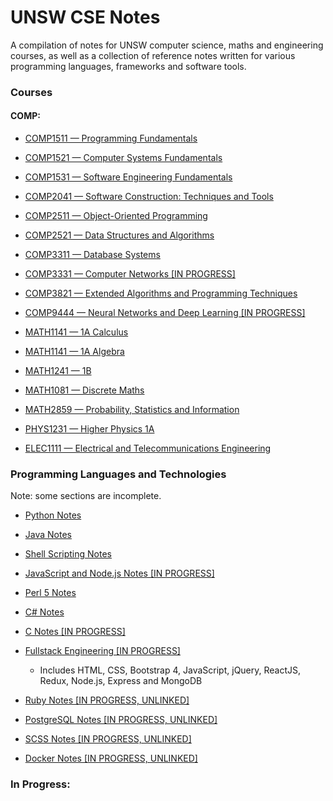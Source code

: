 # UNSW CSE Notes
A compilation of notes for UNSW computer science, maths and engineering courses, as well as a collection of reference notes written for various programming languages, frameworks and software tools.

### Courses

#### COMP:
- <a href="https://www.notion.so/tymz/COMP1511-Programming-Fundamentals-dd71641eb8cb4d5f851db730cd07b941">COMP1511 — Programming Fundamentals</a>

- <a href="https://www.notion.so/tymz/COMP1521-Computer-Systems-Fundamentals-a0976cf0fcd34bb49360887a9167ae09">COMP1521 — Computer Systems Fundamentals</a>

- <a href="https://www.notion.so/tymz/COMP1531-Software-Engineering-Fundamentals-61b3b7b9d65148b0835ad62c934257de">COMP1531 — Software Engineering Fundamentals</a>

- <a href="https://www.notion.so/tymz/COMP2041-Software-Construction-Techniques-and-Tools-2965b1dd191c4bbf8ac131bbc9e9a74d">COMP2041 — Software Construction: Techniques and Tools</a>

- <a href="https://www.notion.so/tymz/COMP2511-Object-Oriented-Programming-cf5f3f332e10416caede894ec3e00d9d">COMP2511 — Object-Oriented Programming</a>

- <a href="https://www.notion.so/tymz/COMP2521-Data-Structures-and-Algorithms-708288ca10b541e5b21bd26a1179f52b">COMP2521 — Data Structures and Algorithms</a>

- <a href="https://www.notion.so/tymz/COMP3311-Database-System-2e574e205ef54dee8a525e13fa0ad48c">COMP3311 — Database Systems</a>

- <a href="https://www.notion.so/tymz/COMP3331-Computer-Networks-e151e541990941ec9d493d50d43eab75">COMP3331 — Computer Networks [IN PROGRESS]</a>

- <a href="https://docs.google.com/document/d/11XoevcA9kJeEW5sUtsIWotC34pyllP7mIRXsw3aqr3M/edit?usp=sharing">COMP3821 — Extended Algorithms and Programming Techniques</a>

- <a href="https://github.com/Tymotex/Neural-Networks">COMP9444 — Neural Networks and Deep Learning [IN PROGRESS]</a>

- <a href="https://docs.google.com/document/d/1LdtCi2MAIJy8ItS3NaAw9MrGN-X0fFn7ksCnMiXYh4c/edit?usp=sharing">MATH1141 — 1A Calculus</a>

- <a href="https://docs.google.com/document/d/15KoR6syt5e-zaSeH7EBPJhAZ6yMdNtmw0U6g_B1Mtl4/edit?usp=sharing">MATH1141 — 1A Algebra</a>

- <a href="https://docs.google.com/document/d/1W7v--PD80hQpHape7nOrFM3ckNl405Dt3aanLbf2_GU/edit?usp=sharing">MATH1241 — 1B</a>

- <a href="https://docs.google.com/document/d/10OiXvUbSTHCY5np_lF6_NmiMb1kbwqRlFuxARVdrwK8/edit?usp=sharing">MATH1081 — Discrete Maths</a>

- <a href="https://docs.google.com/document/d/1kOXD5diju1czseLrlawLffhVmk-4icND7aRNz0kookU/edit?usp=sharing">MATH2859 — Probability, Statistics and Information</a>

- <a href="https://docs.google.com/document/d/1kLp2xoe9ZaSIPN1se_cxo88BdgZ0lhNCcKaDNscubZI/edit?usp=sharing">PHYS1231 — Higher Physics 1A</a>

- <a href="https://docs.google.com/document/d/1kfDYovtexJm7El1bjilbnDCDj0MJ2gCsYk8Rh4gmMp0/edit?usp=sharing">ELEC1111 — Electrical and Telecommunications Engineering</a>

### Programming Languages and Technologies

Note: some sections are incomplete.

- <a href="https://www.notion.so/tymz/Python-Reference-32854bb805054c449d0f6f05e39bb3fb">Python Notes</a>

- <a href="https://www.notion.so/tymz/Java-Reference-e2015d8383bc4913af958e6af89be09a">Java Notes</a>

- <a href="https://www.notion.so/tymz/Bash-Shell-Scripting-Reference-9df017e0684e44d18b63ce5bb289e70c">Shell Scripting Notes</a>

- <a href="https://www.notion.so/tymz/JavaScript-and-Node-js-Reference-da609ced2bdd4297ade21e3c200e5498">JavaScript and Node.js Notes [IN PROGRESS]</a>

- <a href="https://www.notion.so/tymz/Perl-5-Reference-1602c0345a7440b2970a8d9f582d4514">Perl 5 Notes</a>

- <a href="https://www.notion.so/tymz/C-Reference-959b4b9a83dd46a6a9605c4205d2f466">C# Notes</a>

- <a href="https://www.notion.so/tymz/C-bb85007d7acb4b3aa7e690fce833408e">C Notes [IN PROGRESS]</a>

- <a href="https://www.notion.so/tymz/Fullstack-Engineering-394ebcac962a46dc81376fb8581a603b">Fullstack Engineering [IN PROGRESS]</a>
    - Includes HTML, CSS, Bootstrap 4, JavaScript, jQuery, ReactJS, Redux, Node.js, Express and MongoDB

- <a href="">Ruby Notes [IN PROGRESS, UNLINKED]</a>

- <a href="">PostgreSQL Notes [IN PROGRESS, UNLINKED]</a>

- <a href="">SCSS Notes [IN PROGRESS, UNLINKED]</a>

- <a href="">Docker Notes [IN PROGRESS, UNLINKED]</a>


### In Progress:
